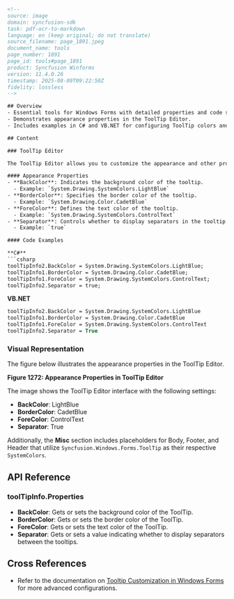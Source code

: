 ```html
<!-- 
source: image
domain: syncfusion-sdk
task: pdf-ocr-to-markdown
language: en (keep original; do not translate)
source_filename: page_1891.jpeg
document_name: tools
page_number: 1891
page_id: tools#page_1891
product: Syncfusion Winforms
version: 11.4.0.26
timestamp: 2025-08-09T09:22:50Z
fidelity: lossless
-->

## Overview
- Essential tools for Windows Forms with detailed properties and code samples.
- Demonstrates appearance properties in the ToolTip Editor.
- Includes examples in C# and VB.NET for configuring ToolTip colors and separators.

## Content

### ToolTip Editor

The ToolTip Editor allows you to customize the appearance and other properties of tooltips in a Windows Forms application. The following properties are configured in the editor:

#### Appearance Properties
- **BackColor**: Indicates the background color of the tooltip.
  - Example: `System.Drawing.SystemColors.LightBlue`
- **BorderColor**: Specifies the border color of the tooltip.
  - Example: `System.Drawing.Color.CadetBlue`
- **ForeColor**: Defines the text color of the tooltip.
  - Example: `System.Drawing.SystemColors.ControlText`
- **Separator**: Controls whether to display separators in the tooltip.
  - Example: `true`

#### Code Examples

**C#**
```csharp
toolTipInfo2.BackColor = System.Drawing.SystemColors.LightBlue;
toolTipInfo1.BorderColor = System.Drawing.Color.CadetBlue;
toolTipInfo1.ForeColor = System.Drawing.SystemColors.ControlText;
toolTipInfo2.Separator = true;
```

**VB.NET**
```vb
toolTipInfo2.BackColor = System.Drawing.SystemColors.LightBlue
toolTipInfo1.BorderColor = System.Drawing.Color.CadetBlue
toolTipInfo1.ForeColor = System.Drawing.SystemColors.ControlText
toolTipInfo2.Separator = True
```

### Visual Representation

The figure below illustrates the appearance properties in the ToolTip Editor.

**Figure 1272: Appearance Properties in ToolTip Editor**

The image shows the ToolTip Editor interface with the following settings:
- **BackColor**: LightBlue
- **BorderColor**: CadetBlue
- **ForeColor**: ControlText
- **Separator**: True

Additionally, the **Misc** section includes placeholders for Body, Footer, and Header that utilize `Syncfusion.Windows.Forms.ToolTip` as their respective `SystemColors`.

## API Reference

### **toolTipInfo.Properties**
- **BackColor**: Gets or sets the background color of the ToolTip.
- **BorderColor**: Gets or sets the border color of the ToolTip.
- **ForeColor**: Gets or sets the text color of the ToolTip.
- **Separator**: Gets or sets a value indicating whether to display separators between the tooltips.

## Cross References
- Refer to the documentation on [Tooltip Customization in Windows Forms](#tooltip-customization-in-windows-forms) for more advanced configurations.

<!-- tags: [Windows Forms, Tooltip, Appearance, Editor, C#, VB.NET, version 11.4.0.26] keywords: [toolTipInfo, BackColor, BorderColor, ForeColor, Separator, ToolTip Editor, Syncfusion.Windows.Forms] -->
```

